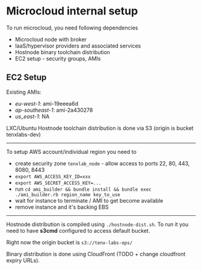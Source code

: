 # Microcloud internal setup

To run microcloud, you need following dependencies
* Microcloud node with broker
* IaaS/hypervisor providers and associated services
* Hostnode binary toolchain distribution
* EC2 setup - security groups, AMIs

## EC2 Setup

Existing AMIs:
* _eu-west-1_: ami-19eeea6d
* _ap-southeast-1_: ami-2a430278
* _us_east-1_: NA

LXC/Ubuntu Hostnode toolchain distribution is done via S3 (origin is bucket tenxlabs-dev)

---

To setup AWS account/individual region you need to

* create security zone `tenxlab_node` - allow access to ports 22, 80, 443, 8080, 8443
* `export AWS_ACCESS_KEY_ID=xxx`
* `export AWS_SECRET_ACCESS_KEY=...`
* run `cd ami_builder && bundle install && bundle exec ./ami_builder.rb region_name key_to_use`
* wait for instance to terminate / AMI to get become available
* remove instance and it's backing EBS

---

Hostnode distribution is compiled using `./hostnode-dist.sh`. To run it you need to have **s3cmd** configured to access default bucket.

Right now the origin bucket is `s3://tenx-labs-ops/`

Binary distribution is done using CloudFront (TODO + change cloudfront expiry URLs).